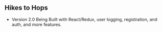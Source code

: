 ## Hikes to Hops
- Version 2.0 Being Built with React/Redux, user logging, registration, and auth, and more features.

